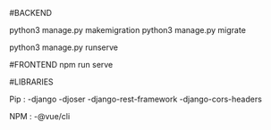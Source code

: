#BACKEND

python3 manage.py makemigration
python3 manage.py migrate

python3 manage.py runserve


#FRONTEND
npm run serve


#LIBRARIES

Pip : 
    -django
    -djoser
    -django-rest-framework
    -django-cors-headers

NPM : 
    -@vue/cli